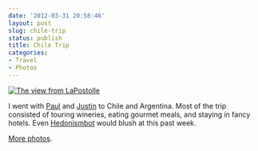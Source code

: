 ```yaml
---
date: '2012-03-31 20:58:46'
layout: post
slug: chile-trip
status: publish
title: Chile Trip
categories:
- Travel
- Photos
---
```


[![The view from LaPostolle](/images/IMG_1068_small.jpg)](/photos/chile_trip/IMG_1068.JPG)

I went with [Paul](http://journal.paul.querna.org/) and [Justin](http://www.erenkrantz.com/) to Chile and Argentina. Most of the trip consisted of touring wineries, eating gourmet meals, and staying in fancy hotels. Even [Hedonismbot](http://futurama.wikia.com/wiki/Hedonismbot) would blush at this past week.

[More photos](/photos/chile_trip).
